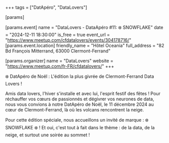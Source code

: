 +++
tags = ["DatApéro", "DataLovers"]

[params]

[params.event]
name = "DataLovers - DataApéro #11: ❄️ SNOWFLAKE"
date = "2024-12-11 18:30:00"
is_free = true
event_url = "https://www.meetup.com/cfdatalovers/events/304178716/"
[params.event.location]
friendly_name = "Hôtel Oceania"
full_address = "82 Bd François Mitterrand, 63000 Clermont-Ferrand"

[params.organizer]
name = "DataLovers"
website = "https://www.meetup.com/fr-FR/cfdatalovers/"
+++

❄️ DatApéro de Noël : L'édition la plus givrée de Clermont-Ferrand Data Lovers !

Amis data lovers, l'hiver s'installe et avec lui, l'esprit festif des fêtes ! Pour réchauffer vos cœurs de passionnés et dégivrer vos neurones de data, nous vous convions à notre DatApéro de Noël, le 11 décembre 2024 au cœur de Clermont-Ferrand, là où les volcans rencontrent la neige.

Pour cette édition spéciale, nous accueillons un invité de marque : ❄️ SNOWFLAKE ❄️ ! Et oui, c'est tout à fait dans le thème : de la data, de la neige, et surtout une soirée au sommet !
